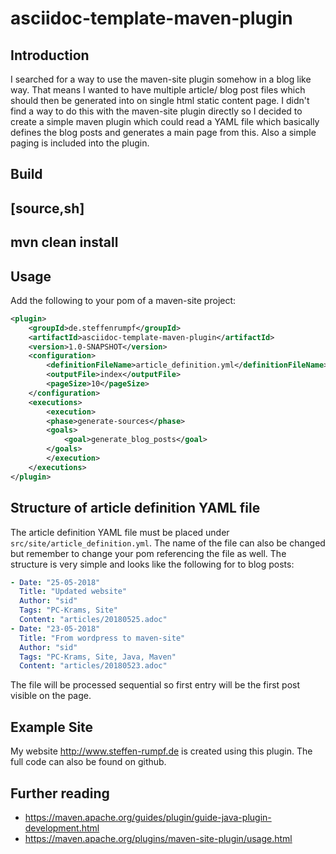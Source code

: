 # asciidoc-template-maven-plugin

## Introduction

I searched for a way to use the maven-site plugin somehow in a blog like way. That means I wanted to have multiple article/ blog post files which should then be generated into on single html static content page. I didn't find a way to do this with the maven-site plugin directly so I decided to create a simple maven plugin which could read a YAML file which basically defines the blog posts and generates a main page from this. Also a simple paging is included into the plugin.

## Build

[source,sh]
----
mvn clean install
----

## Usage

Add the following to your pom of a maven-site project:

```xml
<plugin>
    <groupId>de.steffenrumpf</groupId>
    <artifactId>asciidoc-template-maven-plugin</artifactId>
    <version>1.0-SNAPSHOT</version>
    <configuration>
        <definitionFileName>article_definition.yml</definitionFileName>
        <outputFile>index</outputFile>
        <pageSize>10</pageSize>
    </configuration>
    <executions>
        <execution>
        <phase>generate-sources</phase>
        <goals>
            <goal>generate_blog_posts</goal>
        </goals>
        </execution>
    </executions>
</plugin>
```

## Structure of article definition YAML file

The article definition YAML file must be placed under `src/site/article_definition.yml`. The name of the file can also be changed but remember to change your pom referencing the file as well. The structure is very simple and looks like the following for to blog posts:

```yaml
- Date: "25-05-2018"
  Title: "Updated website"
  Author: "sid"
  Tags: "PC-Krams, Site"
  Content: "articles/20180525.adoc"
- Date: "23-05-2018"
  Title: "From wordpress to maven-site"
  Author: "sid"
  Tags: "PC-Krams, Site, Java, Maven"
  Content: "articles/20180523.adoc"
```

The file will be processed sequential so first entry will be the first post visible on the page.

## Example Site

My website http://www.steffen-rumpf.de is created using this plugin. The full code can also be found on github.

## Further reading

- https://maven.apache.org/guides/plugin/guide-java-plugin-development.html
- https://maven.apache.org/plugins/maven-site-plugin/usage.html